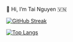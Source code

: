  👋 Hi, I’m Tai Nguyen 🇻🇳

[![GitHub Streak](http://github-readme-streak-stats.herokuapp.com?user=nphattai&theme=radical&date_format=M%20j%5B%2C%20Y%5D)](https://git.io/streak-stats)

[![Top Langs](https://github-readme-stats.vercel.app/api/top-langs/?username=nphattai&layout=compact&theme=radical)](https://github.com/anuraghazra/github-readme-stats)

<!---
nphattai/nphattai is a ✨ special ✨ repository because its `README.md` (this file) appears on your GitHub profile.
You can click the Preview link to take a look at your changes.
--->
